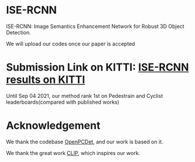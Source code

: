 # ISE-RCNN
ISE-RCNN: Image Semantics Enhancement Network for Robust 3D Object Detection.

We will upload our codes once our paper is accepted

# Submission Link on KITTI: [ISE-RCNN results on KITTI](http://www.cvlibs.net/datasets/kitti/eval_object_detail.php?&result=71000703378db66e09cd6a3ab44a37f2e69fd02b)
Until Sep 04 2021, our method rank 1st on Pedestrain and Cyclist leaderboards(compared with published works)

# Acknowledgement
We thank the codebase [OpenPCDet](https://github.com/open-mmlab/OpenPCDet), and our work is based on it.

We thank the great work [CLIP](https://github.com/openai/CLIP), which inspires our work.

